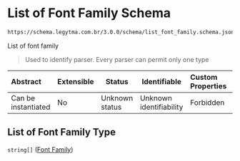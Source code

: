 # List of Font Family Schema

```txt
https://schema.legytma.com.br/3.0.0/schema/list_font_family.schema.json
```

List of font family


> Used to identify parser. Every parser can permit only one type
>

| Abstract            | Extensible | Status         | Identifiable            | Custom Properties | Additional Properties | Access Restrictions | Defined In                                                                                    |
| :------------------ | ---------- | -------------- | ----------------------- | :---------------- | --------------------- | ------------------- | --------------------------------------------------------------------------------------------- |
| Can be instantiated | No         | Unknown status | Unknown identifiability | Forbidden         | Allowed               | none                | [list_font_family.schema.json](../schema/list_font_family.schema.json) |

## List of Font Family Type

`string[]` ([Font Family](list_font_family-font-family.md))
